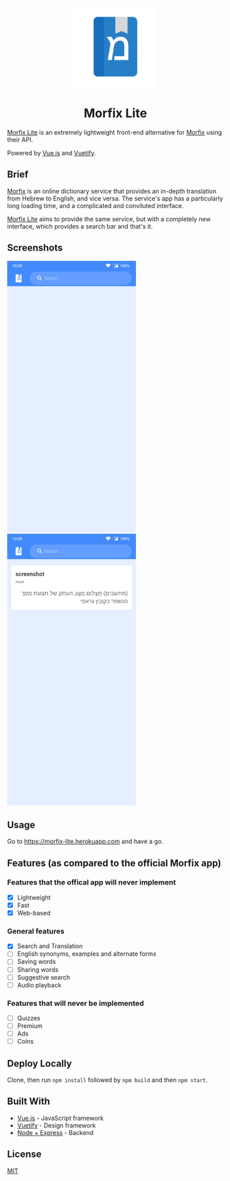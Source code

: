 <p align="center">
<img src="https://github.com/outofink/ml-vue/raw/master/public/img/icons/android-chrome-512x512.png" width=192>
</p>

<h1 align="center">Morfix Lite</h1>

[Morfix Lite](https://morfix-lite.herokuapp.com) is an extremely lightweight front-end alternative for [Morfix](http://www.morfix.co.il/) using their API.

Powered by [Vue.js](https://vuejs.org/) and [Vuetify](https://vuetifyjs.com/en/).

## Brief

[Morfix](http://www.morfix.co.il/) is an online dictionary service that provides an in-depth translation from Hebrew to English, and vice versa. The service's app has a particularly long loading time, and a complicated and conviluted interface.

[Morfix Lite](https://morfix-lite.herokuapp.com) aims to provide the same service, but with a completely new interface, which provides a search bar and that's it.

## Screenshots

<img src="https://github.com/outofink/ml-vue/raw/master/screenshots/home.jpg" width=300> &nbsp;&nbsp;&nbsp;&nbsp;&nbsp;&nbsp;&nbsp;
<img src="https://github.com/outofink/ml-vue/raw/master/screenshots/main.jpg" width=300>

## Usage

Go to https://morfix-lite.herokuapp.com and have a go.


## Features (as compared to the official Morfix app)

### Features that the offical app will never implement
- [x] Lightweight
- [x] Fast
- [x] Web-based

### General features
- [x] Search and Translation
- [ ] English synonyms, examples and alternate forms
- [ ] Saving words
- [ ] Sharing words
- [ ] Suggestive search
- [ ] Audio playback

### Features that will never be implemented
- [ ] Quizzes
- [ ] Premium
- [ ] Ads
- [ ] Coins

## Deploy Locally
Clone, then run `npm install` followed by `npm build` and then `npm start`.

## Built With

* [Vue.js](https://vuejs.org/) - JavaScript framework
* [Vuetify](https://vuetifyjs.com/en/) - Design framework
* [Node + Express](https://expressjs.com/) - Backend

## License

[MIT](https://github.com/outofink/ml-vue/raw/master/LICENSE.md)
